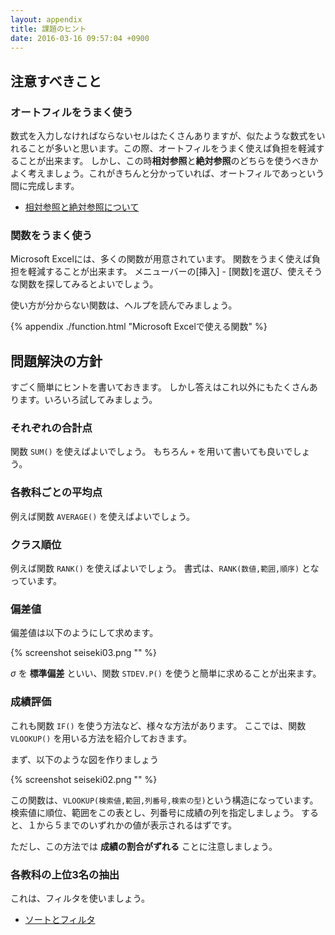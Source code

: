 ```yaml
---
layout: appendix
title: 課題のヒント
date: 2016-03-16 09:57:04 +0900
---
```



注意すべきこと
--------------

### オートフィルをうまく使う

数式を入力しなければならないセルはたくさんありますが、似たような数式をいれることが多いと思います。この際、オートフィルをうまく使えば負担を軽減することが出来ます。
しかし、この時**相対参照**と**絶対参照**のどちらを使うべきかよく考えましょう。これがきちんと分かっていれば、オートフィルであっという間に完成します。

-   [相対参照と絶対参照について](../02/index.html)

### 関数をうまく使う

Microsoft Excelには、多くの関数が用意されています。
関数をうまく使えば負担を軽減することが出来ます。
メニューバーの[挿入] - [関数]を選び、使えそうな関数を探してみるとよいでしょう。

使い方が分からない関数は、ヘルプを読んでみましょう。

{% appendix ./function.html "Microsoft Excelで使える関数" %}


問題解決の方針
--------------

すごく簡単にヒントを書いておきます。
しかし答えはこれ以外にもたくさんあります。いろいろ試してみましょう。

### それぞれの合計点

関数 `SUM()` を使えばよいでしょう。
もちろん `+` を用いて書いても良いでしょう。

### 各教科ごとの平均点

例えば関数 `AVERAGE()` を使えばよいでしょう。

### クラス順位

例えば関数 `RANK()` を使えばよいでしょう。
書式は、`RANK(数値,範囲,順序)` となっています。

### 偏差値

偏差値は以下のようにして求めます。

{% screenshot seiseki03.png "" %}

$\sigma$ を **標準偏差** といい、関数 `STDEV.P()` を使うと簡単に求めることが出来ます。

### 成績評価

これも関数 `IF()` を使う方法など、様々な方法があります。
ここでは、関数 `VLOOKUP()` を用いる方法を紹介しておきます。

まず、以下のような図を作りましょう

{% screenshot seiseki02.png "" %}

この関数は、`VLOOKUP(検索値,範囲,列番号,検索の型)`という構造になっています。
検索値に順位、範囲をこの表とし、列番号に成績の列を指定しましょう。
すると、１から５までのいずれかの値が表示されるはずです。

ただし、この方法では **成績の割合がずれる** ことに注意しましょう。

### 各教科の上位3名の抽出

これは、フィルタを使いましょう。

-   [ソートとフィルタ](../03/index.html)

